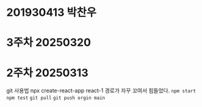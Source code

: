 <h1>201930413 박찬우</h1>

<h1>3주차 20250320</h1>


<h1>2주차 20250313</h1>

git 사용법 npx create-react-app react-1 경로가 자꾸 꼬여서 힘들었다.
`npm start`
`npm test`
`git pull`
`git push orgin main`

